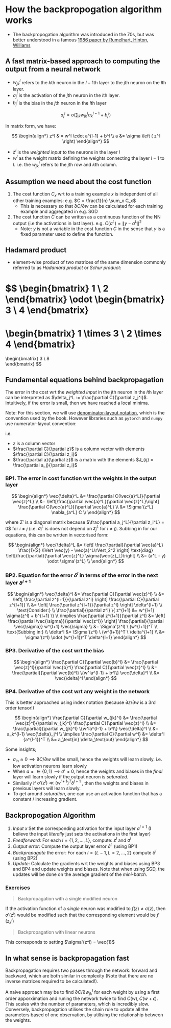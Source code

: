 # How the backpropogation algorithm works

- The backpropogation algorithm was introduced in the 70s, but was better understood in a famous [1986 paper by Rumelhart, Hinton, Williams](http://www.nature.com/nature/journal/v323/n6088/pdf/323533a0.pdf)

## A fast matrix-based approach to computing the output from a neural network

- $w_{jk}^l$ refers to the $k$th neuron in the $l-1$th layer to the $j$th neuron on the $l$th layer.
- $a_j^l$ is the activation of the $j$th neuron in the $l$th layer.
- $b_j^l$ is the bias in the $j$th neuron in the $l$th layer

$$
a_j^l = \sigma \left( \sum_k w_{jk}^l a_k^{l-1} + b_j^l \right)
$$

In matrix form, we have:

$$
\begin{align*}
  z^l &:= w^l \cdot a^{l-1} + b^l \\
  a &= \sigma \left ( z^l \right)
\end{align*}
$$

- $z^l$ is the _weighted input_ to the neurons in the layer $l$
- $w^l$ as the weight matrix defining the weights connecting the layer $l-1$ to $l$. i.e. the $w_{jk}^l$ refers to the $j$th row and $k$th column.

## Assumption we need about the cost function

1. The cost function $C_x$ wrt to a training example $x$ is independent of all other training examples: e.g. $C = \frac{1}{n} \sum_x C_x$
   - This is necessary so that $\partial C/ \partial w$ can be calculated for each training example and aggregated in e.g. SGD
2. The cost function $C$ can be written as a continuous function of the NN output (i.e the activations in last layer). e.g. $C(a^L) = \lVert y - a^L \rVert^2$
   - Note: $y$ is not a variable in the cost function $C$ in the sense that $y$ is a fixed parameter used to define the function.

## Hadamard product

- element-wise product of two matrices of the same dimension commonly referred to as _Hadamard product_ or _Schur product_:

$$
\begin{bmatrix}
  1 \\ 2
\end{bmatrix}
\odot
\begin{bmatrix}
  3 \\ 4
\end{bmatrix}
=
\begin{bmatrix}
  1 \times 3 \\ 2 \times 4
\end{bmatrix}
=
\begin{bmatrix}
  3 \\ 8  
\end{bmatrix}
$$

## Fundamental equations behind backpropagation

The error in the cost wrt the _weighted input_ in the $j$th neuron in the $l$th layer can be interpreted as $\delta_j^L := \frac{\partial C}{\partial z_j^l}$. Intuitively, if the error is small, then we have reached a local minima.

Note: For this section, we will use [denominator-layout notation](https://en.wikipedia.org/wiki/Matrix_calculus#Denominator-layout_notation), which is the convention used by the book. However libraries such as `pytorch` and `numpy` use numerator-layout convention:

i.e.

- $z$ is a column vector
- $\frac{\partial C}{\partial z}$ is a column vector with elements $\frac{\partial C}{\partial z_i}$
- $\frac{\partial a}{\partial z}$ is a matrix with the elements $J_{ij} = \frac{\partial a_j}{\partial z_i}$

### BP1. The error in cost function wrt the weights in the output layer

$$
\begin{align*}
  \vec{\delta}^L &= \frac{\partial C(\vec{a}^L)}{\partial \vec{z}^L} \\
   &= \left[\frac{\partial \vec{a}^L}{\partial \vec{z}^L}\right] \frac{\partial C(\vec{a}^L)}{\partial \vec{a}^L}  \\
  &= \Sigma'(z^L) \nabla_{a^L} C \\
\end{align*}
$$

where $\Sigma'$ is a diagonal matrix because $\frac{\partial a_j^L}{\partial z_i^L} = 0$ for $i \ne j$ (i.e. $a_i^L$ is does not depend on $z_j^L$ for $i \ne j$). Subbing in for our equations, this can be written in vectorised form:

$$
\begin{align*}
   \vec{\delta}^L &= \left[ \frac{\partial}{\partial \vec{a}^L} \frac{1}{2} \lVert \vec{y} - \vec{a}^L\rVert_2^2 \right] \text{diag} \left[\frac{\partial}{\partial \vec{z}^L} \sigma(\vec{z}_L)\right] \\
  &= (a^L - y) \odot \sigma'(z^L) \\
\end{align*}
$$

### BP2. Equation for the error $\delta^l$ in terms of the error in the next layer $\delta^{l+1}$

$$
\begin{align*}
  \vec{\delta}^l &= \frac{\partial C}{\partial \vec{z}^l} \\
  &= \left[ \frac{\partial z^{l+1}}{\partial z^l} \right] \frac{\partial C}{\partial z^{l+1}}  \\
  &= \left[ \frac{\partial z^{l+1}}{\partial z^l} \right] \delta^{l+1} \\
  \text{Consider:} \\
  \frac{\partial}{\partial z^l} \{ z^{l+1} &= w^{l+1} \sigma(z^l) + b^{l+1} \} \\
  \implies \frac{\partial z^{l+1}}{\partial z^l} &= \left[ \frac{\partial \vec{\sigma}}{\partial \vec{z^l}} \right] \frac{\partial}{\partial \vec{\sigma}} w^{l+1} \vec{\sigma}  \\
  &= \Sigma'(z^l) \ (w^{l+1})^T \\
  \text{Subbing in:} \\
  \delta^l &= \Sigma'(z^l) \ (w^{l+1})^T \ \delta^{l+1} \\
  &= \sigma'(z^l) \odot (w^{l+1})^T \delta^{l+1}
\end{align*}
$$

### BP3. Derivative of the cost wrt the bias

$$
\begin{align*}
  \frac{\partial C}{\partial \vec{b}^l}
  &= \frac{\partial \vec{z}^l}{\partial \vec{b}^l} \frac{\partial C}{\partial \vec{z}^l} \\
  &= \frac{\partial}{\partial \vec{b}^l} \{w^la^{l-1} + b^l\} \vec{\delta}^l \\
  &= \vec{\delta}^l
\end{align*}
$$

### BP4. Derivative of the cost wrt any weight in the network

This is better approached using index notation (because $\partial z / \partial w$ is a 3rd order tensor!)

$$
\begin{align*}
  \frac{\partial C}{\partial w_{jk}^l}
  &= \frac{\partial \vec{z}^l}{\partial w_{jk}^l} \frac{\partial C}{\partial \vec{z}^l} \\
  &= \frac{\partial}{\partial w_{jk}^l} \{w^la^{l-1} + b^l\} \vec{\delta}^l \\
  &= a_k^{l-1} \vec{\delta}_j^l \\
  \implies \frac{\partial C}{\partial w^l} &= \delta^l {a^{l-1}}^T \\
  &= a_\text{in} \delta_\text{out}
\end{align*}
$$

Some insights;

- $a_\text{in} \approx 0 \implies \partial C / \partial w$  will be small, hence the weights will learn slowly. i.e. low activation neurons learn slowly
- When $a \approx \in \{0,1\} \implies \sigma' \approx 0$, hence the weights and biases in the _final_ layer will learn slowly if the output neuron is _saturated_.
- Similarily if $\sigma'(z^l) \ll (w^{l+1})^T \delta^{l+1}$ , then the weights and biases in previous layers will learn slowly.
- To get around _saturation_, one can use an activation function that has a constant / increasing gradient.

## Backpropogation Algorithm

1. _Input_ $x$ Set the corresponding activation for the input layer $a^{l=1}$ (I believe the input _literally_ just sets the activations in the first layer)
2. _Feedforward_: For each $l=\{1,2,\ldots,L \}$, compute: $z^l$ and $a^l$
3. _Output error_: Compute the output layer error $\delta^L$ (using BP1)
4. _Backpropagate_ the error: For each $l=\{L-1, L=2, \ldots, 2\}$ compute $\delta^l$ (using BP2)
5. _Update_: Calculate the gradients wrt the weights and biases using BP3 and BP4 and update weights and biases. Note that when using SGD, the updates will be done on the average gradient of the _mini-batch_. 

### Exercises

> Backpropagation with a single modified neuron

If the activation function of a _single_ neuron was modified to $f(z) \ne \sigma(z)$, then $\sigma'(z^l)$ would be modified such that the corresponding element would be $f'(z^l_k)$

> Backpropagation with linear neurons

This corresponds to setting $\sigma'(z^l) = \vec{1}$

## In what sense is backpropagation fast

Backpropagation requires two passes through the network: forward and backward, which are both similar in complexity (Note that there are no inverse matrices required to be calculated!).

A naive approach may be to find $\partial C / \partial w_{jk}^l$ for each weight by using a first order apporximation and runing the network twice to find $C(w), C(w + \epsilon)$. This scales with the number of parameters, which is incredibly slow. Conversely, backpropagation utilises the chain rule to update all the parameters based of one observation, by utilising the relationship between the weights.